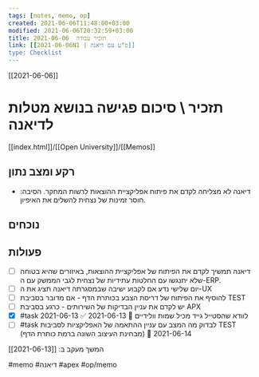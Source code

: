 ```yaml
---
tags: [notes, memo, op]
created: 2021-06-06T11:48:00+03:00
modified: 2021-06-06T20:32:59+03:00
title: תזכיר עבודה  2021-06-06
link: [[2021-06-06N1 | פ"ע עם דיאנה]]
type: Checklist
---
```


[[2021-06-06]]
#  תזכיר \ סיכום פגישה בנושא מטלות לדיאנה
[[index.html]]/[[Open University]]/[[Memos]]

## רקע ומצב נתון
-  דיאנה לא מצליחה לקדם את פיתוח אפליקציית ההוצאות לרשות המחקר. הסיבה: חוסר זמינות של נצחית להשלים את האיפיון.
 
## נוכחים

## פעולות
- [ ] דיאנה תמשיך לקדם את הפיתוח של אפליקציית ההוצאות, באיזורים שהיא בטוחה שלא יתנגשו עם החלטות עתידיות של נצחית לגבי הממשק עם ה-ERP. 
- [ ] יום שלישי נדע אם לקבוע ישיבה שבמסגרתה דיאנה תציג את ה-UX
- [ ]  להוסיף את הפיתוח של דריסת הצבע בכותרת הדף - אם מדובר בסביבת TEST
- [ ]  יש לקדם את עניין הבדיקות של השירותים - כרגע בסביבת APX 
- [x] #task לוודא שהסטייל גייד מכיל שמות וולידיים 📅 2021-06-13 ✅ 2021-06-13
- [ ] #task לבדוק מה המצב עם עניין ההתאמה של האפליקציות לסביבות TEST (מבחינת העיצוב השונה ברמת כותרת הדף) 📅 2021-06-14

המשך מעקב ב: [[2021-06-13]] 

#memo 
#דיאנה
#apex 
#op/memo
